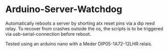 # Arduino-Server-Watchdog
Automatically reboots a server by shorting atx reset pins via a dip reed relay. To recover from crashes outside the os, the scripts is to be triggered via usb-serial-connection before reboot.

Tested using an arduino nano with a Meder DIP05-1A72-12LHR relais.
